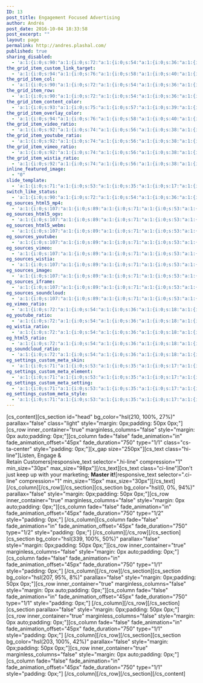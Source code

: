 ```yaml
---
ID: 13
post_title: Engagement Focused Advertising
author: Andrés
post_date: 2016-10-04 18:33:58
post_excerpt: ""
layout: page
permalink: http://andres.plashal.com/
published: true
sharing_disabled:
  - 'a:1:{i:0;s:90:"a:1:{i:0;s:72:"a:1:{i:0;s:54:"a:1:{i:0;s:36:"a:1:{i:0;s:18:"a:1:{i:0;s:1:"1";}";}";}";}";}";}'
the_grid_item_custom_link_target:
  - 'a:1:{i:0;s:94:"a:1:{i:0;s:76:"a:1:{i:0;s:58:"a:1:{i:0;s:40:"a:1:{i:0;s:22:"a:1:{i:0;s:5:"_self";}";}";}";}";}";}'
the_grid_item_col:
  - 'a:1:{i:0;s:90:"a:1:{i:0;s:72:"a:1:{i:0;s:54:"a:1:{i:0;s:36:"a:1:{i:0;s:18:"a:1:{i:0;s:1:"1";}";}";}";}";}";}'
the_grid_item_row:
  - 'a:1:{i:0;s:90:"a:1:{i:0;s:72:"a:1:{i:0;s:54:"a:1:{i:0;s:36:"a:1:{i:0;s:18:"a:1:{i:0;s:1:"1";}";}";}";}";}";}'
the_grid_item_content_color:
  - 'a:1:{i:0;s:93:"a:1:{i:0;s:75:"a:1:{i:0;s:57:"a:1:{i:0;s:39:"a:1:{i:0;s:21:"a:1:{i:0;s:4:"dark";}";}";}";}";}";}'
the_grid_item_overlay_color:
  - 'a:1:{i:0;s:94:"a:1:{i:0;s:76:"a:1:{i:0;s:58:"a:1:{i:0;s:40:"a:1:{i:0;s:22:"a:1:{i:0;s:5:"light";}";}";}";}";}";}'
the_grid_item_video_ratio:
  - 'a:1:{i:0;s:92:"a:1:{i:0;s:74:"a:1:{i:0;s:56:"a:1:{i:0;s:38:"a:1:{i:0;s:20:"a:1:{i:0;s:3:"4:3";}";}";}";}";}";}'
the_grid_item_youtube_ratio:
  - 'a:1:{i:0;s:92:"a:1:{i:0;s:74:"a:1:{i:0;s:56:"a:1:{i:0;s:38:"a:1:{i:0;s:20:"a:1:{i:0;s:3:"4:3";}";}";}";}";}";}'
the_grid_item_vimeo_ratio:
  - 'a:1:{i:0;s:92:"a:1:{i:0;s:74:"a:1:{i:0;s:56:"a:1:{i:0;s:38:"a:1:{i:0;s:20:"a:1:{i:0;s:3:"4:3";}";}";}";}";}";}'
the_grid_item_wistia_ratio:
  - 'a:1:{i:0;s:92:"a:1:{i:0;s:74:"a:1:{i:0;s:56:"a:1:{i:0;s:38:"a:1:{i:0;s:20:"a:1:{i:0;s:3:"4:3";}";}";}";}";}";}'
inline_featured_image:
  - "0"
slide_template:
  - 'a:1:{i:0;s:71:"a:1:{i:0;s:53:"a:1:{i:0;s:35:"a:1:{i:0;s:17:"a:1:{i:0;s:0:"";}";}";}";}";}'
switch_like_status:
  - 'a:1:{i:0;s:90:"a:1:{i:0;s:72:"a:1:{i:0;s:54:"a:1:{i:0;s:36:"a:1:{i:0;s:18:"a:1:{i:0;s:1:"1";}";}";}";}";}";}'
eg_sources_html5_mp4:
  - 'a:1:{i:0;s:107:"a:1:{i:0;s:89:"a:1:{i:0;s:71:"a:1:{i:0;s:53:"a:1:{i:0;s:35:"s:27:"a:1:{i:0;s:0:&quot;&quot;;}";";}";}";}";}";}'
eg_sources_html5_ogv:
  - 'a:1:{i:0;s:107:"a:1:{i:0;s:89:"a:1:{i:0;s:71:"a:1:{i:0;s:53:"a:1:{i:0;s:35:"s:27:"a:1:{i:0;s:0:&quot;&quot;;}";";}";}";}";}";}'
eg_sources_html5_webm:
  - 'a:1:{i:0;s:107:"a:1:{i:0;s:89:"a:1:{i:0;s:71:"a:1:{i:0;s:53:"a:1:{i:0;s:35:"s:27:"a:1:{i:0;s:0:&quot;&quot;;}";";}";}";}";}";}'
eg_sources_youtube:
  - 'a:1:{i:0;s:107:"a:1:{i:0;s:89:"a:1:{i:0;s:71:"a:1:{i:0;s:53:"a:1:{i:0;s:35:"s:27:"a:1:{i:0;s:0:&quot;&quot;;}";";}";}";}";}";}'
eg_sources_vimeo:
  - 'a:1:{i:0;s:107:"a:1:{i:0;s:89:"a:1:{i:0;s:71:"a:1:{i:0;s:53:"a:1:{i:0;s:35:"s:27:"a:1:{i:0;s:0:&quot;&quot;;}";";}";}";}";}";}'
eg_sources_wistia:
  - 'a:1:{i:0;s:107:"a:1:{i:0;s:89:"a:1:{i:0;s:71:"a:1:{i:0;s:53:"a:1:{i:0;s:35:"s:27:"a:1:{i:0;s:0:&quot;&quot;;}";";}";}";}";}";}'
eg_sources_image:
  - 'a:1:{i:0;s:107:"a:1:{i:0;s:89:"a:1:{i:0;s:71:"a:1:{i:0;s:53:"a:1:{i:0;s:35:"s:27:"a:1:{i:0;s:0:&quot;&quot;;}";";}";}";}";}";}'
eg_sources_iframe:
  - 'a:1:{i:0;s:107:"a:1:{i:0;s:89:"a:1:{i:0;s:71:"a:1:{i:0;s:53:"a:1:{i:0;s:35:"s:27:"a:1:{i:0;s:0:&quot;&quot;;}";";}";}";}";}";}'
eg_sources_soundcloud:
  - 'a:1:{i:0;s:107:"a:1:{i:0;s:89:"a:1:{i:0;s:71:"a:1:{i:0;s:53:"a:1:{i:0;s:35:"s:27:"a:1:{i:0;s:0:&quot;&quot;;}";";}";}";}";}";}'
eg_vimeo_ratio:
  - 'a:1:{i:0;s:72:"a:1:{i:0;s:54:"a:1:{i:0;s:36:"a:1:{i:0;s:18:"a:1:{i:0;s:1:"0";}";}";}";}";}'
eg_youtube_ratio:
  - 'a:1:{i:0;s:72:"a:1:{i:0;s:54:"a:1:{i:0;s:36:"a:1:{i:0;s:18:"a:1:{i:0;s:1:"0";}";}";}";}";}'
eg_wistia_ratio:
  - 'a:1:{i:0;s:72:"a:1:{i:0;s:54:"a:1:{i:0;s:36:"a:1:{i:0;s:18:"a:1:{i:0;s:1:"0";}";}";}";}";}'
eg_html5_ratio:
  - 'a:1:{i:0;s:72:"a:1:{i:0;s:54:"a:1:{i:0;s:36:"a:1:{i:0;s:18:"a:1:{i:0;s:1:"0";}";}";}";}";}'
eg_soundcloud_ratio:
  - 'a:1:{i:0;s:72:"a:1:{i:0;s:54:"a:1:{i:0;s:36:"a:1:{i:0;s:18:"a:1:{i:0;s:1:"0";}";}";}";}";}'
eg_settings_custom_meta_skin:
  - 'a:1:{i:0;s:71:"a:1:{i:0;s:53:"a:1:{i:0;s:35:"a:1:{i:0;s:17:"a:1:{i:0;s:0:"";}";}";}";}";}'
eg_settings_custom_meta_element:
  - 'a:1:{i:0;s:71:"a:1:{i:0;s:53:"a:1:{i:0;s:35:"a:1:{i:0;s:17:"a:1:{i:0;s:0:"";}";}";}";}";}'
eg_settings_custom_meta_setting:
  - 'a:1:{i:0;s:71:"a:1:{i:0;s:53:"a:1:{i:0;s:35:"a:1:{i:0;s:17:"a:1:{i:0;s:0:"";}";}";}";}";}'
eg_settings_custom_meta_style:
  - 'a:1:{i:0;s:71:"a:1:{i:0;s:53:"a:1:{i:0;s:35:"a:1:{i:0;s:17:"a:1:{i:0;s:0:"";}";}";}";}";}'
---
```

[cs_content][cs_section id="head" bg_color="hsl(210, 100%, 27%)" parallax="false" class="light" style="margin: 0px;padding: 50px 0px;"][cs_row inner_container="true" marginless_columns="false" style="margin: 0px auto;padding: 0px;"][cs_column fade="false" fade_animation="in" fade_animation_offset="45px" fade_duration="750" type="1/1" class="cs-ta-center" style="padding: 0px;"][x_gap size="250px"][cs_text class="hi-line"]Listen, Engage &amp; <br>Retain Customers[responsive_text selector=".hi-line" compression="1" min_size="30px" max_size="98px"][/cs_text][cs_text class="ci-line"]<span class="bi-line">Don't just keep up with your marketing; <strong>Master it!</strong></span>[responsive_text selector=".ci-line" compression="1" min_size="15px" max_size="30px"][/cs_text][/cs_column][/cs_row][/cs_section][cs_section bg_color="hsl(0, 0%, 94%)" parallax="false" style="margin: 0px;padding: 50px 0px;"][cs_row inner_container="true" marginless_columns="false" style="margin: 0px auto;padding: 0px;"][cs_column fade="false" fade_animation="in" fade_animation_offset="45px" fade_duration="750" type="1/2" style="padding: 0px;"]&nbsp;[/cs_column][cs_column fade="false" fade_animation="in" fade_animation_offset="45px" fade_duration="750" type="1/2" style="padding: 0px;"]&nbsp;[/cs_column][/cs_row][/cs_section][cs_section bg_color="hsl(339, 100%, 50%)" parallax="false" style="margin: 0px;padding: 50px 0px;"][cs_row inner_container="true" marginless_columns="false" style="margin: 0px auto;padding: 0px;"][cs_column fade="false" fade_animation="in" fade_animation_offset="45px" fade_duration="750" type="1/1" style="padding: 0px;"]&nbsp;[/cs_column][/cs_row][/cs_section][cs_section bg_color="hsl(207, 95%, 8%)" parallax="false" style="margin: 0px;padding: 50px 0px;"][cs_row inner_container="true" marginless_columns="false" style="margin: 0px auto;padding: 0px;"][cs_column fade="false" fade_animation="in" fade_animation_offset="45px" fade_duration="750" type="1/1" style="padding: 0px;"]&nbsp;[/cs_column][/cs_row][/cs_section][cs_section parallax="false" style="margin: 0px;padding: 50px 0px;"][cs_row inner_container="true" marginless_columns="false" style="margin: 0px auto;padding: 0px;"][cs_column fade="false" fade_animation="in" fade_animation_offset="45px" fade_duration="750" type="1/1" style="padding: 0px;"]&nbsp;[/cs_column][/cs_row][/cs_section][cs_section bg_color="hsl(203, 100%, 42%)" parallax="false" style="margin: 0px;padding: 50px 0px;"][cs_row inner_container="true" marginless_columns="false" style="margin: 0px auto;padding: 0px;"][cs_column fade="false" fade_animation="in" fade_animation_offset="45px" fade_duration="750" type="1/1" style="padding: 0px;"]&nbsp;[/cs_column][/cs_row][/cs_section][/cs_content]